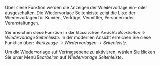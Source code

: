 Über diese Funktion werden die Anzeigen der Wiedervorlage ein- oder ausgeschalten. Die Wiedervorlage Seitenleiste zeigt die Liste der Wiedervorlagen für Kunden, Verträge, Vermittler, Personen oder Veranstaltungen. 

Sie erreichen diese Funktion in der klassischen Ansicht: *Bearbeiten -> Wiedervorlage Seitenleiste.*
In der modernen Ansicht erreichen Sie diese Funktion über: *Werkzeuge -> Wiedervorlagen -> Seitenleiste.*



Um die Wiedervorlage auf Vertragsebene zu aktivieren, wählen Sie klicken Sie unter Menü *Bearbeiten* auf *Wiedervorlage Seitenleiste*. 
